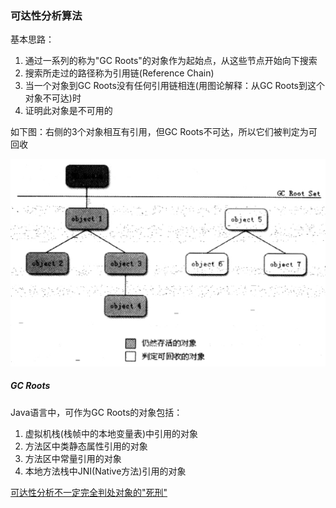 ### 可达性分析算法

基本思路：
1. 通过一系列的称为"GC Roots"的对象作为起始点，从这些节点开始向下搜索
2. 搜索所走过的路径称为引用链(Reference Chain)
3. 当一个对象到GC Roots没有任何引用链相连(用图论解释：从GC Roots到这个对象不可达)时
4. 证明此对象是不可用的

如下图：右侧的3个对象相互有引用，但GC Roots不可达，所以它们被判定为可回收

![可达性分析判定对象是否可回收](img/ReachabilityAnalysis.png)

##### GC Roots

Java语言中，可作为GC Roots的对象包括：
1. 虚拟机栈(栈帧中的本地变量表)中引用的对象
2. 方法区中类静态属性引用的对象
3. 方法区中常量引用的对象
4. 本地方法栈中JNI(Native方法)引用的对象

[可达性分析不一定完全判处对象的"死刑"](Finalize.md)